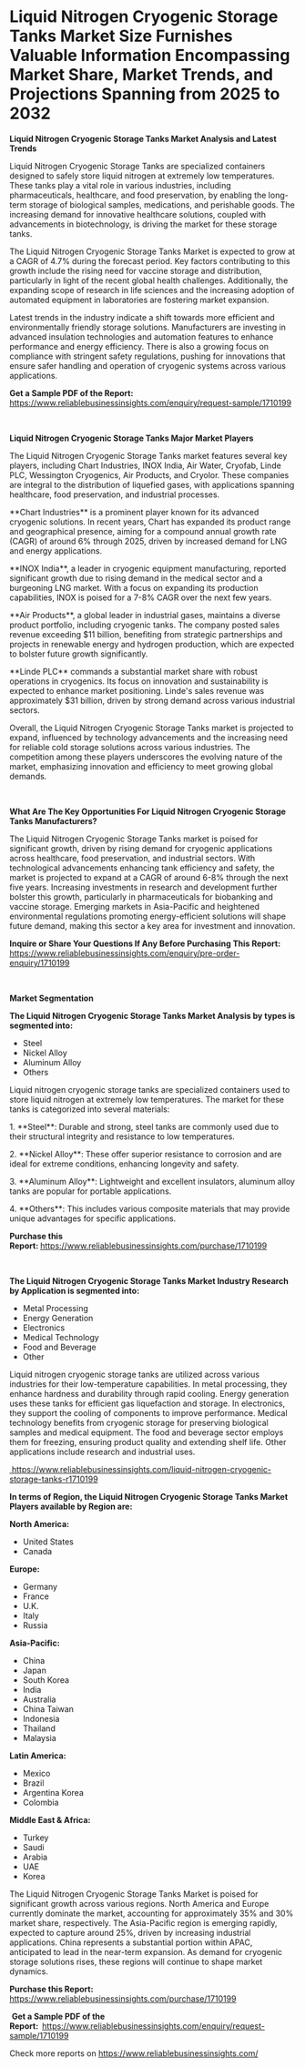 <p><h1>Liquid Nitrogen Cryogenic Storage Tanks Market Size Furnishes Valuable Information Encompassing Market Share, Market Trends, and Projections Spanning from 2025 to 2032</h1></p><p><strong>Liquid Nitrogen Cryogenic Storage Tanks Market Analysis and Latest Trends</strong></p>
<p><p>Liquid Nitrogen Cryogenic Storage Tanks are specialized containers designed to safely store liquid nitrogen at extremely low temperatures. These tanks play a vital role in various industries, including pharmaceuticals, healthcare, and food preservation, by enabling the long-term storage of biological samples, medications, and perishable goods. The increasing demand for innovative healthcare solutions, coupled with advancements in biotechnology, is driving the market for these storage tanks.</p><p>The Liquid Nitrogen Cryogenic Storage Tanks Market is expected to grow at a CAGR of 4.7% during the forecast period. Key factors contributing to this growth include the rising need for vaccine storage and distribution, particularly in light of the recent global health challenges. Additionally, the expanding scope of research in life sciences and the increasing adoption of automated equipment in laboratories are fostering market expansion.</p><p>Latest trends in the industry indicate a shift towards more efficient and environmentally friendly storage solutions. Manufacturers are investing in advanced insulation technologies and automation features to enhance performance and energy efficiency. There is also a growing focus on compliance with stringent safety regulations, pushing for innovations that ensure safer handling and operation of cryogenic systems across various applications.</p></p>
<p><strong>Get a Sample PDF of the Report:&nbsp;</strong> <a href="https://www.reliablebusinessinsights.com/enquiry/request-sample/1710199?utm_campaign=2735&utm_medium=2&utm_source=Github&utm_content=ia&utm_term=27032025&utm_id=liquid-nitrogen-cryogenic-storage-tanks">https://www.reliablebusinessinsights.com/enquiry/request-sample/1710199</a></p>
<p>&nbsp;</p>
<p><strong>Liquid Nitrogen Cryogenic Storage Tanks Major Market Players</strong></p>
<p><p>The Liquid Nitrogen Cryogenic Storage Tanks market features several key players, including Chart Industries, INOX India, Air Water, Cryofab, Linde PLC, Wessington Cryogenics, Air Products, and Cryolor. These companies are integral to the distribution of liquefied gases, with applications spanning healthcare, food preservation, and industrial processes.</p><p>**Chart Industries** is a prominent player known for its advanced cryogenic solutions. In recent years, Chart has expanded its product range and geographical presence, aiming for a compound annual growth rate (CAGR) of around 6% through 2025, driven by increased demand for LNG and energy applications.</p><p>**INOX India**, a leader in cryogenic equipment manufacturing, reported significant growth due to rising demand in the medical sector and a burgeoning LNG market. With a focus on expanding its production capabilities, INOX is poised for a 7-8% CAGR over the next few years.</p><p>**Air Products**, a global leader in industrial gases, maintains a diverse product portfolio, including cryogenic tanks. The company posted sales revenue exceeding $11 billion, benefiting from strategic partnerships and projects in renewable energy and hydrogen production, which are expected to bolster future growth significantly.</p><p>**Linde PLC** commands a substantial market share with robust operations in cryogenics. Its focus on innovation and sustainability is expected to enhance market positioning. Linde's sales revenue was approximately $31 billion, driven by strong demand across various industrial sectors.</p><p>Overall, the Liquid Nitrogen Cryogenic Storage Tanks market is projected to expand, influenced by technology advancements and the increasing need for reliable cold storage solutions across various industries. The competition among these players underscores the evolving nature of the market, emphasizing innovation and efficiency to meet growing global demands.</p></p>
<p>&nbsp;</p>
<p><strong>What Are The Key Opportunities For Liquid Nitrogen Cryogenic Storage Tanks Manufacturers?</strong></p>
<p><p>The Liquid Nitrogen Cryogenic Storage Tanks market is poised for significant growth, driven by rising demand for cryogenic applications across healthcare, food preservation, and industrial sectors. With technological advancements enhancing tank efficiency and safety, the market is projected to expand at a CAGR of around 6-8% through the next five years. Increasing investments in research and development further bolster this growth, particularly in pharmaceuticals for biobanking and vaccine storage. Emerging markets in Asia-Pacific and heightened environmental regulations promoting energy-efficient solutions will shape future demand, making this sector a key area for investment and innovation.</p></p>
<p><strong>Inquire or Share Your Questions If Any Before Purchasing This Report:</strong> <a href="https://www.reliablebusinessinsights.com/enquiry/pre-order-enquiry/1710199?utm_campaign=2735&utm_medium=2&utm_source=Github&utm_content=ia&utm_term=27032025&utm_id=liquid-nitrogen-cryogenic-storage-tanks">https://www.reliablebusinessinsights.com/enquiry/pre-order-enquiry/1710199</a></p>
<p>&nbsp;</p>
<p><strong>Market Segmentation</strong></p>
<p><strong>The Liquid Nitrogen Cryogenic Storage Tanks Market Analysis by types is segmented into:</strong></p>
<p><ul><li>Steel</li><li>Nickel Alloy</li><li>Aluminum Alloy</li><li>Others</li></ul></p>
<p><p>Liquid nitrogen cryogenic storage tanks are specialized containers used to store liquid nitrogen at extremely low temperatures. The market for these tanks is categorized into several materials: </p><p>1. **Steel**: Durable and strong, steel tanks are commonly used due to their structural integrity and resistance to low temperatures.</p><p>2. **Nickel Alloy**: These offer superior resistance to corrosion and are ideal for extreme conditions, enhancing longevity and safety.</p><p>3. **Aluminum Alloy**: Lightweight and excellent insulators, aluminum alloy tanks are popular for portable applications.</p><p>4. **Others**: This includes various composite materials that may provide unique advantages for specific applications.</p></p>
<p><strong>Purchase this Report:&nbsp;</strong><a href="https://www.reliablebusinessinsights.com/purchase/1710199?utm_campaign=2735&utm_medium=2&utm_source=Github&utm_content=ia&utm_term=27032025&utm_id=liquid-nitrogen-cryogenic-storage-tanks">https://www.reliablebusinessinsights.com/purchase/1710199</a></p>
<p>&nbsp;</p>
<p><strong>The Liquid Nitrogen Cryogenic Storage Tanks Market Industry Research by Application is segmented into:</strong></p>
<p><ul><li>Metal Processing</li><li>Energy Generation</li><li>Electronics</li><li>Medical Technology</li><li>Food and Beverage</li><li>Other</li></ul></p>
<p><p>Liquid nitrogen cryogenic storage tanks are utilized across various industries for their low-temperature capabilities. In metal processing, they enhance hardness and durability through rapid cooling. Energy generation uses these tanks for efficient gas liquefaction and storage. In electronics, they support the cooling of components to improve performance. Medical technology benefits from cryogenic storage for preserving biological samples and medical equipment. The food and beverage sector employs them for freezing, ensuring product quality and extending shelf life. Other applications include research and industrial uses.</p></p>
<p><a href="https://www.reliablebusinessinsights.com/liquid-nitrogen-cryogenic-storage-tanks-r1710199?utm_campaign=2735&utm_medium=2&utm_source=Github&utm_content=ia&utm_term=27032025&utm_id=liquid-nitrogen-cryogenic-storage-tanks">&nbsp;https://www.reliablebusinessinsights.com/liquid-nitrogen-cryogenic-storage-tanks-r1710199</a></p>
<p><strong>In terms of Region, the Liquid Nitrogen Cryogenic Storage Tanks Market Players available by Region are:</strong></p>
<p>
    <p> <strong> North America: </strong>
        <ul>
            <li>United States</li>
            <li>Canada</li>
        </ul>
        </p> 
    <p> <strong> Europe: </strong>
        <ul>
            <li>Germany</li>
            <li>France</li>
            <li>U.K.</li>
            <li>Italy</li>
            <li>Russia</li>
        </ul>
        </p> 
    <p> <strong> Asia-Pacific: </strong>
        <ul>
            <li>China</li>
            <li>Japan</li>
            <li>South Korea</li>
            <li>India</li>
            <li>Australia</li>
            <li>China Taiwan</li>
            <li>Indonesia</li>
            <li>Thailand</li>
            <li>Malaysia</li>
        </ul>
        </p> 
    <p> <strong> Latin America: </strong>
        <ul>
            <li>Mexico</li>
            <li>Brazil</li>
            <li>Argentina Korea</li>
            <li>Colombia</li>
        </ul>
        </p> 
    <p> <strong> Middle East & Africa: </strong>
        <ul>
            <li>Turkey</li>
            <li>Saudi</li>
            <li>Arabia</li>
            <li>UAE</li>
            <li>Korea</li>
        </ul>
    </p>
    </p>
<p><p>The Liquid Nitrogen Cryogenic Storage Tanks Market is poised for significant growth across various regions. North America and Europe currently dominate the market, accounting for approximately 35% and 30% market share, respectively. The Asia-Pacific region is emerging rapidly, expected to capture around 25%, driven by increasing industrial applications. China represents a substantial portion within APAC, anticipated to lead in the near-term expansion. As demand for cryogenic storage solutions rises, these regions will continue to shape market dynamics.</p></p>
<p><strong>Purchase this Report: </strong><a href="https://www.reliablebusinessinsights.com/purchase/1710199?utm_campaign=2735&utm_medium=2&utm_source=Github&utm_content=ia&utm_term=27032025&utm_id=liquid-nitrogen-cryogenic-storage-tanks">https://www.reliablebusinessinsights.com/purchase/1710199</a></p>
<p>&nbsp;<strong>Get a Sample PDF of the Report:&nbsp;&nbsp;</strong><a href="https://www.reliablebusinessinsights.com/enquiry/request-sample/1710199?utm_campaign=2735&utm_medium=2&utm_source=Github&utm_content=ia&utm_term=27032025&utm_id=liquid-nitrogen-cryogenic-storage-tanks">https://www.reliablebusinessinsights.com/enquiry/request-sample/1710199</a></p>
<p><strong></strong></p>
<p>Check more reports on <a href="https://www.reliablebusinessinsights.com/?utm_campaign=2735&utm_medium=2&utm_source=Github&utm_content=ia&utm_term=27032025&utm_id=liquid-nitrogen-cryogenic-storage-tanks">https://www.reliablebusinessinsights.com/</a></p>